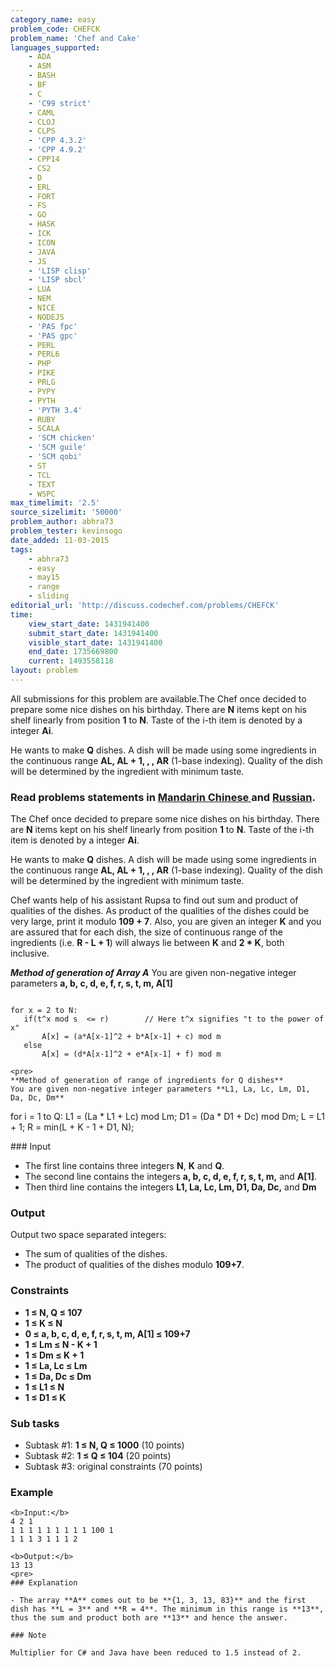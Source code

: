 ```yaml
---
category_name: easy
problem_code: CHEFCK
problem_name: 'Chef and Cake'
languages_supported:
    - ADA
    - ASM
    - BASH
    - BF
    - C
    - 'C99 strict'
    - CAML
    - CLOJ
    - CLPS
    - 'CPP 4.3.2'
    - 'CPP 4.9.2'
    - CPP14
    - CS2
    - D
    - ERL
    - FORT
    - FS
    - GO
    - HASK
    - ICK
    - ICON
    - JAVA
    - JS
    - 'LISP clisp'
    - 'LISP sbcl'
    - LUA
    - NEM
    - NICE
    - NODEJS
    - 'PAS fpc'
    - 'PAS gpc'
    - PERL
    - PERL6
    - PHP
    - PIKE
    - PRLG
    - PYPY
    - PYTH
    - 'PYTH 3.4'
    - RUBY
    - SCALA
    - 'SCM chicken'
    - 'SCM guile'
    - 'SCM qobi'
    - ST
    - TCL
    - TEXT
    - WSPC
max_timelimit: '2.5'
source_sizelimit: '50000'
problem_author: abhra73
problem_tester: kevinsogo
date_added: 11-03-2015
tags:
    - abhra73
    - easy
    - may15
    - range
    - sliding
editorial_url: 'http://discuss.codechef.com/problems/CHEFCK'
time:
    view_start_date: 1431941400
    submit_start_date: 1431941400
    visible_start_date: 1431941400
    end_date: 1735669800
    current: 1493558118
layout: problem
---
```

All submissions for this problem are available.The Chef once decided to prepare some nice dishes on his birthday. There are **N** items kept on his shelf linearly from position **1** to **N**. Taste of the i-th item is denoted by a integer **Ai**.

He wants to make **Q** dishes. A dish will be made using some ingredients in the continuous range **AL, AL + 1, , , AR** (1-base indexing). Quality of the dish will be determined by the ingredient with minimum taste.

### Read problems statements in [Mandarin Chinese ](/download/translated/MAY15/mandarin/CHEFCK.pdf) and [Russian](/download/translated/MAY15/russian/CHEFCK.pdf).

The Chef once decided to prepare some nice dishes on his birthday. There are **N** items kept on his shelf linearly from position **1** to **N**. Taste of the i-th item is denoted by a integer **Ai**.

He wants to make **Q** dishes. A dish will be made using some ingredients in the continuous range **AL, AL + 1, , , AR** (1-base indexing). Quality of the dish will be determined by the ingredient with minimum taste.

Chef wants help of his assistant Rupsa to find out sum and product of qualities of the dishes. As product of the qualities of the dishes could be very large, print it modulo **109 + 7**. Also, you are given an integer **K** and you are assured that for each dish, the size of continuous range of the ingredients (i.e. **R - L + 1**) will always lie between **K** and **2 \* K**, both inclusive.

***Method of generation of Array A*** 
 You are given non-negative integer parameters **a, b, c, d, e, f, r, s, t, m, A\[1\]**

 ```

for x = 2 to N:
	if(t^x mod s  <= r)        // Here t^x signifies "t to the power of x"
		A[x] = (a*A[x-1]^2 + b*A[x-1] + c) mod m
	else
		A[x] = (d*A[x-1]^2 + e*A[x-1] + f) mod m

<pre>
**Method of generation of range of ingredients for Q dishes** 
 You are given non-negative integer parameters **L1, La, Lc, Lm, D1, Da, Dc, Dm**

 ```

for i = 1 to Q:
	L1 = (La * L1 + Lc) mod Lm;
	D1 = (Da * D1 + Dc) mod Dm; 
	L = L1 + 1;
	R = min(L + K - 1 + D1, N);

</pre>
### Input

- The first line contains three integers **N**, **K** and **Q**.
- The second line contains the integers **a, b, c, d, e, f, r, s, t, m,** and **A\[1\]**.
- Then third line contains the integers **L1, La, Lc, Lm, D1, Da, Dc,** and **Dm**
 
### Output

Output two space separated integers:

- The sum of qualities of the dishes.
- The product of qualities of the dishes modulo **109+7**.
 
### Constraints

- **1 ≤ N, Q ≤ 107**
- **1 ≤ K ≤ N**
- **0 ≤ a, b, c, d, e, f, r, s, t, m, A\[1\] ≤ 109+7**
- **1 ≤ Lm ≤ N - K + 1**
- **1 ≤ Dm ≤ K + 1**
- **1 ≤ La, Lc ≤ Lm**
- **1 ≤ Da, Dc ≤ Dm**
- **1 ≤ L1 ≤ N**
- **1 ≤ D1 ≤ K**
 
### Sub tasks

- Subtask #1: **1 ≤ N, Q ≤ 1000** (10 points)
- Subtask #2: **1 ≤ Q ≤ 104** (20 points)
- Subtask #3: original constraints (70 points)
 
### Example

 ```
<b>Input:</b>
4 2 1
1 1 1 1 1 1 1 1 1 100 1 
1 1 1 3 1 1 1 2

<b>Output:</b>
13 13
<pre>
### Explanation

- The array **A** comes out to be **{1, 3, 13, 83}** and the first dish has **L = 3** and **R = 4**. The minimum in this range is **13**, thus the sum and product both are **13** and hence the answer.
 
### Note

Multiplier for C# and Java have been reduced to 1.5 instead of 2.
